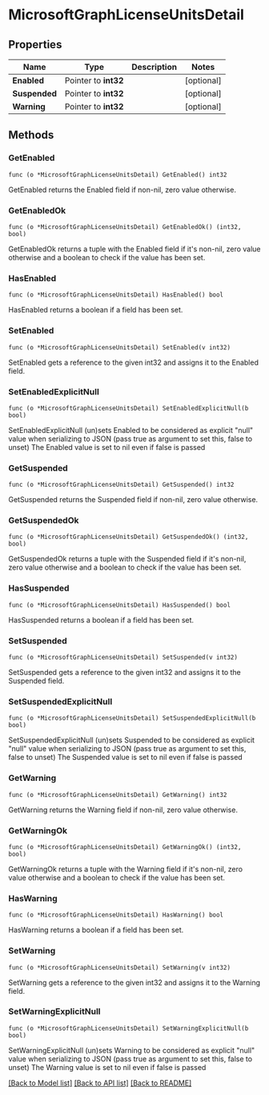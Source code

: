 # MicrosoftGraphLicenseUnitsDetail

## Properties

Name | Type | Description | Notes
------------ | ------------- | ------------- | -------------
**Enabled** | Pointer to **int32** |  | [optional] 
**Suspended** | Pointer to **int32** |  | [optional] 
**Warning** | Pointer to **int32** |  | [optional] 

## Methods

### GetEnabled

`func (o *MicrosoftGraphLicenseUnitsDetail) GetEnabled() int32`

GetEnabled returns the Enabled field if non-nil, zero value otherwise.

### GetEnabledOk

`func (o *MicrosoftGraphLicenseUnitsDetail) GetEnabledOk() (int32, bool)`

GetEnabledOk returns a tuple with the Enabled field if it's non-nil, zero value otherwise
and a boolean to check if the value has been set.

### HasEnabled

`func (o *MicrosoftGraphLicenseUnitsDetail) HasEnabled() bool`

HasEnabled returns a boolean if a field has been set.

### SetEnabled

`func (o *MicrosoftGraphLicenseUnitsDetail) SetEnabled(v int32)`

SetEnabled gets a reference to the given int32 and assigns it to the Enabled field.

### SetEnabledExplicitNull

`func (o *MicrosoftGraphLicenseUnitsDetail) SetEnabledExplicitNull(b bool)`

SetEnabledExplicitNull (un)sets Enabled to be considered as explicit "null" value
when serializing to JSON (pass true as argument to set this, false to unset)
The Enabled value is set to nil even if false is passed
### GetSuspended

`func (o *MicrosoftGraphLicenseUnitsDetail) GetSuspended() int32`

GetSuspended returns the Suspended field if non-nil, zero value otherwise.

### GetSuspendedOk

`func (o *MicrosoftGraphLicenseUnitsDetail) GetSuspendedOk() (int32, bool)`

GetSuspendedOk returns a tuple with the Suspended field if it's non-nil, zero value otherwise
and a boolean to check if the value has been set.

### HasSuspended

`func (o *MicrosoftGraphLicenseUnitsDetail) HasSuspended() bool`

HasSuspended returns a boolean if a field has been set.

### SetSuspended

`func (o *MicrosoftGraphLicenseUnitsDetail) SetSuspended(v int32)`

SetSuspended gets a reference to the given int32 and assigns it to the Suspended field.

### SetSuspendedExplicitNull

`func (o *MicrosoftGraphLicenseUnitsDetail) SetSuspendedExplicitNull(b bool)`

SetSuspendedExplicitNull (un)sets Suspended to be considered as explicit "null" value
when serializing to JSON (pass true as argument to set this, false to unset)
The Suspended value is set to nil even if false is passed
### GetWarning

`func (o *MicrosoftGraphLicenseUnitsDetail) GetWarning() int32`

GetWarning returns the Warning field if non-nil, zero value otherwise.

### GetWarningOk

`func (o *MicrosoftGraphLicenseUnitsDetail) GetWarningOk() (int32, bool)`

GetWarningOk returns a tuple with the Warning field if it's non-nil, zero value otherwise
and a boolean to check if the value has been set.

### HasWarning

`func (o *MicrosoftGraphLicenseUnitsDetail) HasWarning() bool`

HasWarning returns a boolean if a field has been set.

### SetWarning

`func (o *MicrosoftGraphLicenseUnitsDetail) SetWarning(v int32)`

SetWarning gets a reference to the given int32 and assigns it to the Warning field.

### SetWarningExplicitNull

`func (o *MicrosoftGraphLicenseUnitsDetail) SetWarningExplicitNull(b bool)`

SetWarningExplicitNull (un)sets Warning to be considered as explicit "null" value
when serializing to JSON (pass true as argument to set this, false to unset)
The Warning value is set to nil even if false is passed

[[Back to Model list]](../README.md#documentation-for-models) [[Back to API list]](../README.md#documentation-for-api-endpoints) [[Back to README]](../README.md)


